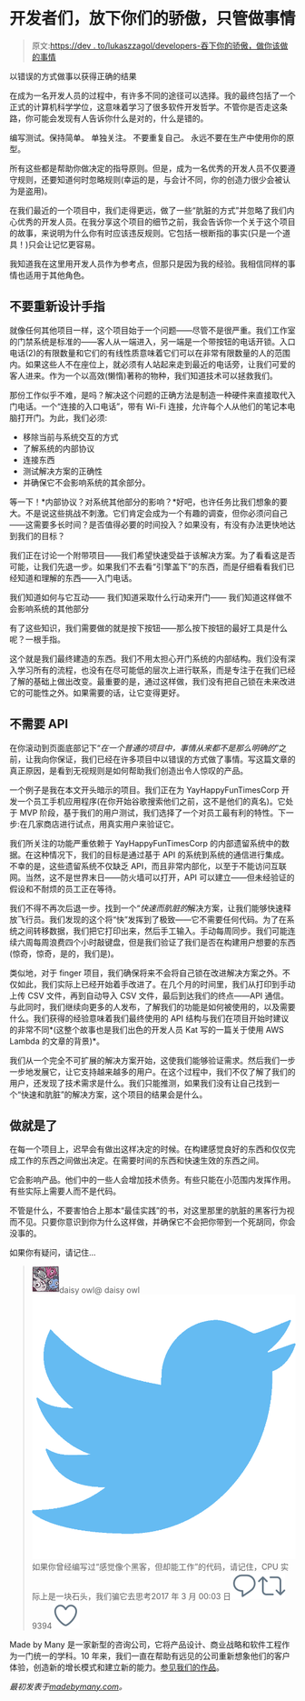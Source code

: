 # 开发者们，放下你们的骄傲，只管做事情

> 原文:[https://dev . to/lukaszzagol/developers-吞下你的骄傲，做你该做的事情](https://dev.to/lukaszsagol/developers-swallow-your-pride-and-just-do-stuff)

以错误的方式做事以获得正确的结果

在成为一名开发人员的过程中，有许多不同的途径可以选择。我的最终包括了一个正式的计算机科学学位，这意味着学习了很多软件开发哲学。不管你是否走这条路，你可能会发现有人告诉你什么是对的，什么是错的。

编写测试。保持简单。
单独关注。
不要重复自己。
永远不要在生产中使用你的原型。

所有这些都是帮助你做决定的指导原则。但是，成为一名优秀的开发人员不仅要遵守规则，还要知道何时忽略规则(幸运的是，与会计不同，你的创造力很少会被认为是盗用)。

在我们最近的一个项目中，我们走得更远，做了一些“肮脏的方式”并忽略了我们内心优秀的开发人员。在我分享这个项目的细节之前，我会告诉你一个关于这个项目的故事，来说明为什么你有时应该违反规则。它包括一根断指的事实(只是一个道具！)只会让记忆更容易。

我知道我在这里用开发人员作为参考点，但那只是因为我的经验。我相信同样的事情也适用于其他角色。

## 不要重新设计手指

就像任何其他项目一样，这个项目始于一个问题——尽管不是很严重。我们工作室的门禁系统是标准的——客人从一端进入，另一端是一个带按钮的电话开锁。入口电话(2)的有限数量和它们的有线性质意味着它们可以在非常有限数量的人的范围内。如果这些人不在座位上，就必须有人站起来走到最近的电话旁，让我们可爱的客人进来。作为一个以高效(懒惰)著称的物种，我们知道技术可以拯救我们。

那份工作似乎不难，是吗？解决这个问题的正确方法是制造一种硬件来直接取代入门电话。一个“连接的入口电话”，带有 Wi-Fi 连接，允许每个人从他们的笔记本电脑打开门。为此，我们必须:

*   移除当前与系统交互的方式
*   了解系统的内部协议
*   连接东西
*   测试解决方案的正确性
*   并确保它不会影响系统的其余部分。

等一下！*内部协议？对系统其他部分的影响？*好吧，也许任务比我们想象的要大。不是说这些挑战不刺激。它们肯定会成为一个有趣的调查，但你必须问自己——这需要多长时间？是否值得必要的时间投入？如果没有，有没有办法更快地达到我们的目标？

我们正在讨论一个附带项目——我们希望快速受益于该解决方案。为了看看这是否可能，让我们先退一步。如果我们不去看“引擎盖下”的东西，而是仔细看看我们已经知道和理解的东西——入门电话。

我们知道如何与它互动——
我们知道采取什么行动来开门——
我们知道这样做不会影响系统的其他部分

有了这些知识，我们需要做的就是按下按钮——那么按下按钮的最好工具是什么呢？一根手指。

这个就是我们最终建造的东西。我们不用太担心开门系统的内部结构。我们没有深入学习所有的流程，也没有在尽可能低的层次上进行联系，而是专注于在我们已经了解的基础上做出改变。最重要的是，通过这样做，我们没有把自己锁在未来改进它的可能性之外。如果需要的话，让它变得更好。

## 不需要 API

在你滚动到页面底部记下“*在一个普通的项目中，事情从来都不是那么明确的*”之前，让我向你保证，我们已经在许多项目中以错误的方式做了事情。写这篇文章的真正原因，是看到无视规则是如何帮助我们创造出令人惊叹的产品。

一个例子是我在本文开头暗示的项目。我们正在为 YayHappyFunTimesCorp 开发一个员工手机应用程序(在你开始谷歌搜索他们之前，这不是他们的真名)。它处于 MVP 阶段，基于我们的用户测试，我们选择了一个对员工最有利的特性。下一步:在几家商店进行试点，用真实用户来验证它。

我们所关注的功能严重依赖于 YayHappyFunTimesCorp 的内部遗留系统中的数据。在这种情况下，我们的目标是通过基于 API 的系统到系统的通信进行集成。不幸的是，这些遗留系统不仅缺乏 API，而且非常内部化，以至于不能访问互联网。当然，这不是世界末日——防火墙可以打开，API 可以建立——但未经验证的假设和不耐烦的员工正在等待。

我们不得不再次后退一步。找到一个“*快速而肮脏的*解决方案，让我们能够快速释放飞行员。我们发现的这个将“快”发挥到了极致——它不需要任何代码。为了在系统之间转移数据，我们把它打印出来，然后手工输入。手动每周同步。我们可能连续六周每周浪费四个小时敲键盘，但是我们验证了我们是否在构建用户想要的东西(惊奇，惊奇，是的，我们是)。

类似地，对于 finger 项目，我们确保将来不会将自己锁在改进解决方案之外。不仅如此，我们实际上已经开始着手改进了。在几个月的时间里，我们从打印到手动上传 CSV 文件，再到自动导入 CSV 文件，最后到达我们的终点——API 通信。与此同时，我们继续向更多的人发布，了解我们的功能是如何被使用的，以及需要什么。我们获得的经验意味着我们最终使用的 API 结构与我们在项目开始时建议的非常不同*(这整个故事也是我们出色的开发人员 Kat 写的一篇关于使用 AWS Lambda 的文章的背景)*。

我们从一个完全不可扩展的解决方案开始，这使我们能够验证需求。然后我们一步一步地发展它，让它支持越来越多的用户。在这个过程中，我们不仅了解了我们的用户，还发现了技术需求是什么。我们只能推测，如果我们没有让自己找到一个“快速和肮脏”的解决方案，这个项目的结果会是什么。

## 做就是了

在每一个项目上，迟早会有做出这样决定的时候。在构建感觉良好的东西和仅仅完成工作的东西之间做出决定。在需要时间的东西和快速生效的东西之间。

它会影响产品。他们中的一些人会增加技术债务。有些只能在小范围内发挥作用。有些实际上需要人而不是代码。

不管是什么，不要害怕合上那本“最佳实践”的书，对这里那里的肮脏的黑客行为视而不见。只要你意识到你为什么这样做，并确保它不会把你带到一个死胡同，你会没事的。

如果你有疑问，请记住...

> ![](img/3bc388f798952108e59929d04eadcacc.png)daisy owl@ daisy owl![](img/4d9c44713c216584b3d48ff3455cbb68.png)如果你曾经编写过“感觉像个黑客，但却能工作”的代码，请记住，CPU 实际上是一块石头，我们骗它去思考2017 年 3 月 00:03 日[![Twitter reply action](img/269095962147c28351274afdd5486a48.png)](https://twitter.com/intent/tweet?in_reply_to=841802094361235456)[![Twitter retweet action](img/771160ecf06ae3d4d7a7815c29c819c2.png)](https://twitter.com/intent/retweet?tweet_id=841802094361235456)9394[![Twitter like action](img/c077611ab2a5e0b4cd0c826ee7ae1e48.png)](https://twitter.com/intent/like?tweet_id=841802094361235456)

Made by Many 是一家新型的咨询公司，它将产品设计、商业战略和软件工程作为一门统一的学科。10 年来，我们一直在帮助有远见的公司重新想象他们的客户体验，创造新的增长模式和建立新的能力。[参见我们的作品](https://madebymany.com/work)。

*最初发表于[madebymany.com](https://madebymany.com/stories/swallow-your-developer-s-pride-and-just-do-stuff)。*